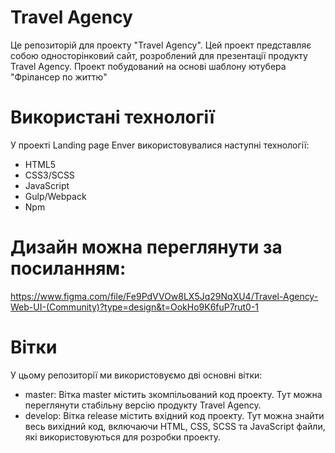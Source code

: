 # Travel Agency
Це репозиторій для проекту "Travel Agency". Цей проект представляє собою односторінковий сайт, розроблений для презентації продукту Travel Agency.
Проект побудований на основі шаблону ютубера "Фрілансер по життю"

# Використані технології
У проекті Landing page Enver використовувалися наступні технології:
  - HTML5
  - CSS3/SCSS
  - JavaScript
  - Gulp/Webpack
  - Npm

# Дизайн можна переглянути за посиланням:
  https://www.figma.com/file/Fe9PdVVOw8LX5Jq29NqXU4/Travel-Agency-Web-UI-(Community)?type=design&t=OokHo9K6fuP7rut0-1
  
# Вітки
У цьому репозиторії ми використовуємо дві основні вітки:
  - master: Вітка master містить зкомпільований код проекту. Тут можна переглянути стабільну версію продукту Travel Agency.
  - develop: Вітка release містить вхідний код проекту. Тут можна знайти весь вихідний код, включаючи HTML, CSS, SCSS та JavaScript файли, які використовуються для розробки проекту.
